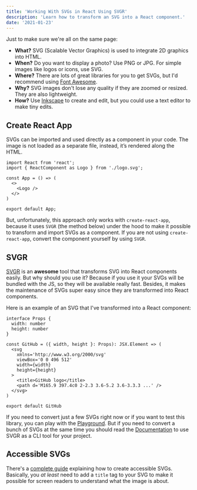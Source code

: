 ```yaml
---
title: 'Working With SVGs in React Using SVGR'
description: 'Learn how to transform an SVG into a React component.'
date: '2021-01-23'
---
```


Just to make sure we're all on the same page:

- **What?** SVG (Scalable Vector Graphics) is used to integrate 2D graphics into HTML.
- **When?** Do you want to display a photo? Use PNG or JPG. For simple images like logos or icons, use SVG.
- **Where?** There are lots of great libraries for you to get SVGs, but I'd recommend using [Font Awesome](https://fontawesome.com/).
- **Why?** SVG images don't lose any quality if they are zoomed or resized. They are also lightweight.
- **How?** Use [Inkscape](https://inkscape.org/) to create and edit, but you could use a text editor to make tiny edits.

## Create React App

SVGs can be imported and used directly as a component in your code. The image is not loaded as a separate file, instead, it’s rendered along the HTML.

```js[class="line-numbers"]
import React from 'react';
import { ReactComponent as Logo } from './logo.svg';

const App = () => (
  <>
    <Logo />
  </>
)

export default App;
```

But, unfortunately, this approach only works with `create-react-app`, because it uses `SVGR` (the method below) under the hood to make it possible to transform and import SVGs as a component. If you are not using `create-react-app`, convert the component yourself by using `SVGR`.

## SVGR

[SVGR](https://react-svgr.com/) is an **awesome** tool that transforms SVG into React components easily. But why should you use it? Because if you use it your SVGs will be bundled with the JS, so they will be available really fast. Besides, it makes the maintenance of SVGs super easy since they are transformed into React components.

Here is an example of an SVG that I've transformed into a React component:

```tsx[class="line-numbers"]
interface Props {
  width: number
  height: number
}

const GitHub = ({ width, height }: Props): JSX.Element => (
  <svg
    xmlns='http://www.w3.org/2000/svg'
    viewBox='0 0 496 512'
    width={width}
    height={height}
  >
    <title>GitHub logo</title>
    <path d='M165.9 397.4c0 2-2.3 3.6-5.2 3.6-3.3.3 ...' />
  </svg>
)

export default GitHub
```

If you need to convert just a few SVGs right now or if you want to test this library, you can play with the [Playground](https://react-svgr.com/playground/). But if you need to convert a bunch of SVGs at the same time you should read the [Documentation](https://react-svgr.com/docs/getting-started/) to use SVGR as a CLI tool for your project.

## Accessible SVGs

There's a [complete guide](https://css-tricks.com/accessible-svgs/) explaining how to create accessible SVGs. Basically, you _at least_ need to add a `title` tag to your SVG to make it possible for screen readers to understand what the image is about.
